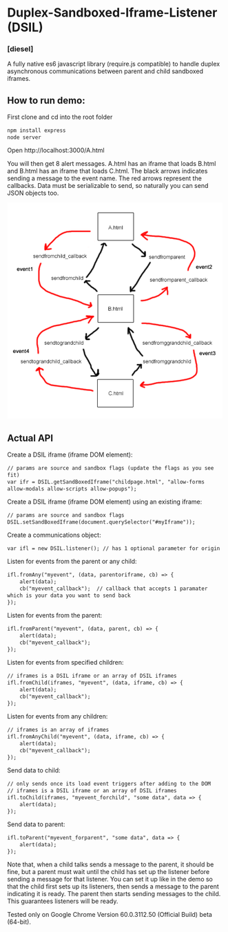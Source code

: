 # Duplex-Sandboxed-Iframe-Listener (DSIL)
### [diesel]
A fully native es6 javascript library (require.js compatible) to handle duplex asynchronous communications between parent and child sandboxed iframes.

## How to run demo:

First clone and cd into the root folder

```
npm install express
node server
```

Open http://localhost:3000/A.html

You will then get 8 alert messages. A.html has an iframe that loads B.html and B.html has an iframe that loads C.html. The black arrows indicates sending a message to the event name. The red arrows represent the callbacks. Data must be serializable to send, so naturally you can send JSON objects too. 

![alt text](https://raw.githubusercontent.com/TheInvoker/Duplex-Sandboxed-Iframe-Listener/master/DISL.png)

## Actual API

Create a DSIL iframe (iframe DOM element):
```
// params are source and sandbox flags (update the flags as you see fit)
var ifr = DSIL.getSandBoxedIframe("childpage.html", "allow-forms allow-modals allow-scripts allow-popups"); 
```

Create a DSIL iframe (iframe DOM element) using an existing iframe:
```
// params are source and sandbox flags
DSIL.setSandBoxedIframe(document.querySelector("#myIframe")); 
```

Create a communications object:
```
var ifl = new DSIL.listener(); // has 1 optional parameter for origin
```

Listen for events from the parent or any child:
```
ifl.fromAny("myevent", (data, parentoriframe, cb) => { 
	alert(data);
	cb("myevent_callback");  // callback that accepts 1 paramater which is your data you want to send back
});
```

Listen for events from the parent:
```
ifl.fromParent("myevent", (data, parent, cb) => { 
	alert(data);
	cb("myevent_callback"); 
});
```

Listen for events from specified children:
```
// iframes is a DSIL iframe or an array of DSIL iframes
ifl.fromChild(iframes, "myevent", (data, iframe, cb) => {   
	alert(data);
	cb("myevent_callback"); 
});
```

Listen for events from any children:
```
// iframes is an array of iframes
ifl.fromAnyChild("myevent", (data, iframe, cb) => {   
	alert(data);
	cb("myevent_callback"); 
});
```

Send data to child:
```
// only sends once its load event triggers after adding to the DOM
// iframes is a DSIL iframe or an array of DSIL iframes
ifl.toChild(iframes, "myevent_forchild", "some data", data => { 
	alert(data);
});
```

Send data to parent:
```
ifl.toParent("myevent_forparent", "some data", data => {
	alert(data);
});
```

Note that, when a child talks sends a message to the parent, it should be fine, but a parent must wait until the child has set up the listener before sending a message for that listener. You can set it up like in the demo so that the child first sets up its listeners, then sends a message to the parent indicating it is ready. The parent then starts sending messages to the child. This guarantees listeners will be ready.

Tested only on Google Chrome Version 60.0.3112.50 (Official Build) beta (64-bit).